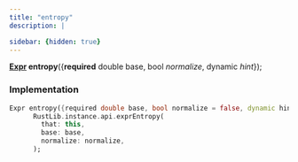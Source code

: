 ```yaml
---
title: "entropy"
description: |

sidebar: {hidden: true}
---
```

<span class="dart-code"><strong>[Expr] entropy</strong>({<span class="nobr"><strong>required</strong> double base</span>, <span class="nobr">bool <i>normalize</i></span>, <span class="nobr">dynamic <i>hint</i></span>});</span>


### Implementation
```dart
Expr entropy({required double base, bool normalize = false, dynamic hint}) =>
      RustLib.instance.api.exprEntropy(
        that: this,
        base: base,
        normalize: normalize,
      );
```

[Expr]: /reference/classes/expr
[dynamic]: #